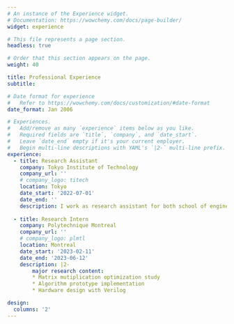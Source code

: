 ```yaml
---
# An instance of the Experience widget.
# Documentation: https://wowchemy.com/docs/page-builder/
widget: experience

# This file represents a page section.
headless: true

# Order that this section appears on the page.
weight: 40

title: Professional Experience
subtitle:

# Date format for experience
#   Refer to https://wowchemy.com/docs/customization/#date-format
date_format: Jan 2006

# Experiences.
#   Add/remove as many `experience` items below as you like.
#   Required fields are `title`, `company`, and `date_start`.
#   Leave `date_end` empty if it's your current employer.
#   Begin multi-line descriptions with YAML's `|2-` multi-line prefix.
experience:
  - title: Research Assistant
    company: Tokyo Institute of Technology
    company_url: ''
    # company_logo: titech
    location: Tokyo
    date_start: '2022-07-01'
    date_end: ''
    description: I work as research assistant for both school of engineering and Green-IC project.
        
  - title: Research Intern
    company: Polytechnique Montreal 
    company_url: ''
    # company_logo: plmtl
    location: Montreal
    date_start: '2023-02-11'
    date_end: '2023-06-12'
    description: |2-
        major research content:
        * Matrix mutiplication optimization study
        * Algorithm prototype implementation
        * Hardware design with Verilog

design:
  columns: '2'
---
```

